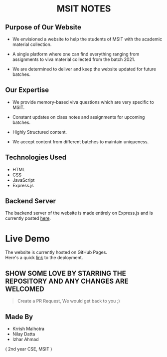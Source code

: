 <div align = "center">

# MSIT NOTES
</div>

## Purpose of Our Website  

- We envisioned a website to help the students of MSIT with the academic material collection.

- A single platform where one can find everything ranging from assignments to viva material collected from the batch 2021.

- We are determined to deliver and keep the website updated for future batches.

## Our Expertise

- We provide memory-based viva questions which are very specific to MSIT.

- Constant updates on class notes and assignments for upcoming batches.

- Highly Structured content.

- We accept content from different batches to maintain uniqueness.

## Technologies Used

- HTML
- CSS
- JavaScript
- Express.js

## Backend Server
The backend server of the website is made entirely on Express.js and is currently posted <a href="https://github.com/ota0912/msit-notes-server">here</a>.

# Live Demo
The website is currently hosted on GitHub Pages. 
<br>
Here's a quick <a href="https://ota0912.github.io/msit-notes/">link</a> to the deployment.

## SHOW SOME LOVE BY STARRING THE REPOSITORY AND ANY CHANGES ARE WELCOMED
> Create a PR Request, We would get back to you ;)

## Made By 
- Krrish Malhotra
- Nilay Datta
- Izhar Ahmad 

( 2nd year CSE, MSIT ) 
